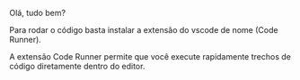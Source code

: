 Olá, tudo bem?

Para rodar o código basta instalar a extensão do vscode de nome (Code Runner).

A extensão Code Runner permite que você execute rapidamente trechos de código diretamente dentro do editor.